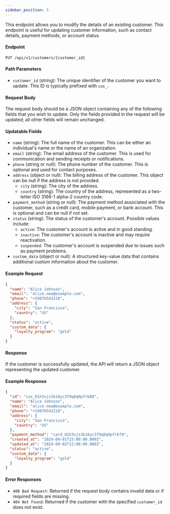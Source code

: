 ```yaml
---
sidebar_position: 5
---
```


This endpoint allows you to modify the details of an existing customer. This endpoint is useful for updating customer information, such as contact details, payment methods, or account status.

#### Endpoint

```http
PUT /api/v1/customers/{customer_id}
```

#### Path Parameters

- `customer_id` (string): The unique identifier of the customer you want to update. This ID is typically prefixed with `cus_`.

#### Request Body

The request body should be a JSON object containing any of the following fields that you wish to update. Only the fields provided in the request will be updated; all other fields will remain unchanged.

#### Updatable Fields

- `name` (string): The full name of the customer. This can be either an individual's name or the name of an organization.
- `email` (string): The email address of the customer. This is used for communication and sending receipts or notifications.
- `phone` (string or null): The phone number of the customer. This is optional and used for contact purposes.
- `address` (object or null): The billing address of the customer. This object can be null if the address is not provided.
  - `city` (string): The city of the address.
  - `country` (string): The country of the address, represented as a two-letter ISO 3166-1 alpha-2 country code.
- `payment_method` (string or null): The payment method associated with the customer, such as a credit card, mobile payment, or bank account. This is optional and can be null if not set.
- `status` (string): The status of the customer's account. Possible values include:
  - `active`: The customer's account is active and in good standing.
  - `inactive`: The customer's account is inactive and may require reactivation.
  - `suspended`: The customer's account is suspended due to issues such as payment problems.
- `custom_data` (object or null): A structured key-value data that contains additional custom information about the customer.

#### Example Request

```json
{
  "name": "Alice Johnson",
  "email": "alice.new@example.com",
  "phone": "+19876543210",
  "address": {
    "city": "San Francisco",
    "country": "US"
  },
  "status": "active",
  "custom_data": {
    "loyalty_program": "gold"
  }
}
```

#### Response

If the customer is successfully updated, the API will return a JSON object representing the updated customer.

#### Example Response

```json
{
  "id": "cus_01h3vjs3b16yc3f9q8q9pfrb80",
  "name": "Alice Johnson",
  "email": "alice.new@example.com",
  "phone": "+19876543210",
  "address": {
    "city": "San Francisco",
    "country": "US"
  },
  "payment_method": "card_01h3vjs3b16yc3f9q8q9pfrb79",
  "created_at": "2024-09-01T15:00:00.000Z",
  "updated_at": "2024-09-02T12:00:00.000Z",
  "status": "active",
  "custom_data": {
    "loyalty_program": "gold"
  }
}
```

#### Error Responses

- `400 Bad Request`: Returned if the request body contains invalid data or if required fields are missing.
- `404 Not Found`: Returned if the customer with the specified `customer_id` does not exist.
